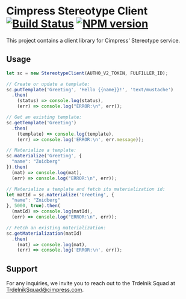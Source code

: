 # Cimpress Stereotype Client [![Build Status](https://travis-ci.org/Cimpress-MCP/stereotype-client.svg?branch=master)](https://travis-ci.org/Cimpress-MCP/stereotype-client) [![NPM version](https://img.shields.io/npm/v/stereotype-client.svg)](https://www.npmjs.com/package/stereotype-client)


This project contains a client library for Cimpress' Stereotype service.

## Usage

```javascript
let sc = new StereotypeClient(AUTH0_V2_TOKEN, FULFILLER_ID);

// Create or update a template:
sc.putTemplate('Greeting', 'Hello {{name}}!', 'text/mustache')
  .then(
    (status) => console.log(status),
    (err) => console.log("ERROR:\n", err));

// Get an existing template:
sc.getTemplate('Greeting')
  .then(
    (template) => console.log(template),
    (err) => console.log('ERROR:\n', err.message));

// Materialize a template:
sc.materialize('Greeting', {
  "name": "Zoidberg"
}).then(
  (mat) => console.log(mat),
  (err) => console.log("ERROR:\n", err));

// Materialize a template and fetch its materialization id:
let matId = sc.materialize('Greeting', {
  "name": "Zoidberg"
}, 5000, true).then(
  (matId) => console.log(matId),
  (err) => console.log("ERROR:\n", err));

// Fetch an existing materialization:
sc.getMaterialization(matId)
  .then(
    (mat) => console.log(mat),
    (err) => console.log('ERROR:\n', err));
```

## Support

For any inquiries, we invite you to reach out to the Trdelnik Squad at TrdelnikSquad@cimpress.com.
